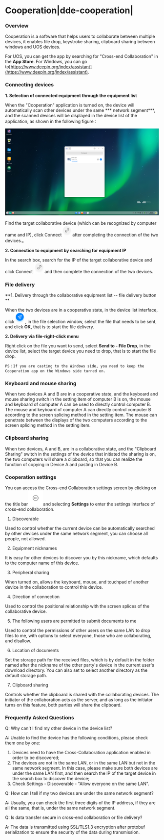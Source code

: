 # Cooperation|dde-cooperation|

### Overview

Cooperation is a software that helps users to collaborate between multiple devices, it enables file drop, keystroke sharing, clipboard sharing between windows and UOS devices.

For UOS, you can get the app by searching for "Cross-end Collaboration" in the **App Store**. For Windows, you can go to[https://www.deepin.org/index/assistant](https://www.deepin.org/index/assistant).

### Connecting devices

**1. Selection of connected equipment through the equipment list**

When the "Cooperation" application is turned on, the device will automatically scan other devices under the same *** network segment***, and the scanned devices will be displayed in the device list of the application, as shown in the following figure：

![listofdevices](./fig/listofdevices.png)

Find the target collaborative device (which can be recognized by computer name and IP), click Connect<img src="../common/connect.png" alt="connect" style="zoom:40%;" />after completing the connection of the two devices.。

**2. Connection to equipment by searching for equipment IP**

In the search box, search for the IP of the target collaborative device and click Connect <img src="../common/connect.png" alt="connect" style="zoom:40%;" />and then complete the connection of the two devices.

###  File delivery

**1. Delivery through the collaborative equipment list -- file delivery button **

When the two devices are in a cooperative state, in the device list interface, click<img src="../common/send.png" alt="send" style="zoom:40%;" />, in the file selection window, select the file that needs to be sent, and click **OK**, that is to start the file delivery.

**2. Delivery via file-right-click menu**

Right click on the file you want to send, select **Send to - File Drop**, in the device list, select the target device you need to drop, that is to start the file drop.

```
PS：If you are casting to the Windows side, you need to keep the Cooperation app on the Windows side turned on.
```

### Keyboard and mouse sharing

When two devices A and B are in a cooperative state, and the keyboard and mouse sharing switch in the setting item of computer B is on, the mouse and keyboard of computer A can be used to directly control computer B. The mouse and keyboard of computer A can directly control computer B according to the screen splicing method in the setting item. The mouse can penetrate between the displays of the two computers according to the screen splicing method in the setting item.

### Clipboard sharing

When two devices, A and B, are in a collaborative state, and the "Clipboard Sharing" switch in the settings of the device that initiated the sharing is on, the two computers will share a clipboard, so that you can realize the function of copying in Device A and pasting in Device B.

### Cooperation settings

You can access the Cross-end Collaboration settings screen by clicking on the title bar<img src="../common/menu.png" alt="menu" style="zoom:50%;" />and selecting **Settings** to enter the settings interface of cross-end collaboration.

1. Discoverable

Used to control whether the current device can be automatically searched by other devices under the same network segment, you can choose all people, not allowed.

2. Equipment nicknames

It is easy for other devices to discover you by this nickname, which defaults to the computer name of this device.

3. Peripheral sharing

When turned on, allows the keyboard, mouse, and touchpad of another device in the collaboration to control this device.

4. Direction of connection

Used to control the positional relationship with the screen splices of the collaborative device.

5. The following users are permitted to submit documents to me

Used to control the permissions of other users on the same LAN to drop files to me, with options to select everyone, those who are collaborating, and disallow.

6. Location of documents

Set the storage path for the received files, which is by default in the folder named after the nickname of the other party's device in the current user's download directory. You can also set to select another directory as the default storage path.

7. Clipboard sharing

Controls whether the clipboard is shared with the collaborating devices. The initiator of the collaboration acts as the server, and as long as the initiator turns on this feature, both parties will share the clipboard.

### Frequently Asked Questions

Q: Why can't I find my other device in the device list?

A: Unable to find the device has the following conditions, please check them one by one:

1. Devices need to have the Cross-Collaboration application enabled in order to be discovered;
2. The devices are not in the same LAN, or in the same LAN but not in the same network segment. In this case, please make sure both devices are under the same LAN first, and then search the IP of the target device in the search box to discover the device;
3. Check Settings - Discoverable - "Allow everyone on the same LAN".

Q: How can I tell if my two devices are under the same network segment?

A: Usually, you can check the first three digits of the IP address, if they are all the same, that is, under the same network segment.

Q: Is data transfer secure in cross-end collaboration or file delivery?

A: The data is transmitted using SSL/TLS1.3 encryption after protobuf serialization to ensure the security of the data during transmission.















